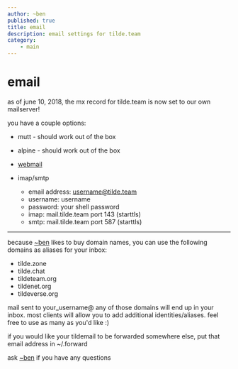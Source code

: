 ```yaml
---
author: ~ben
published: true
title: email
description: email settings for tilde.team
category: 
    - main
---
```


# email


as of june 10, 2018, the mx record for tilde.team is now set to our own mailserver!

you have a couple options:

* mutt - should work out of the box

* alpine - should work out of the box

* [webmail](https://mail.tilde.team)

* imap/smtp
    - email address: username@tilde.team
    - username: username
    - password: your shell password
    - imap: mail.tilde.team port 143 (starttls)
    - smtp: mail.tilde.team port 587 (starttls)

---

because [~ben](https://tilde.team/~ben/) likes to buy domain names, you can use the following domains as aliases for your inbox:
* tilde.zone
* tilde.chat
* tildeteam.org
* tildenet.org
* tildeverse.org

mail sent to your_username@ any of those domains will end up in your inbox. most clients will allow you to add additional identities/aliases. feel free to use as many as you'd like :)

if you would like your tildemail to be forwarded somewhere else, put that email address in ~/.forward

ask [~ben](/~ben/) if you have any questions
